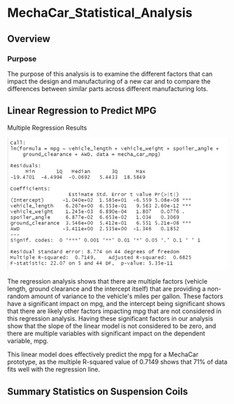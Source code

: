 # MechaCar_Statistical_Analysis
## Overview
### Purpose
The purpose of this analysis is to examine the different factors that can impact the design and manufacturing of a new car and to compare the differences between similar parts across different manufacturing lots.

## Linear Regression to Predict MPG

Multiple Regression Results

![Multiple Regression Results](https://github.com/RBarbush84/MechaCar_Statistical_Analysis/blob/main/Resources/MPG%20Multiple%20Regression.png)

The regression analysis shows that there are multiple factors (vehicle length, ground clearance and the intercept itself) that are providing a non-random amount of variance to the vehicle's miles per gallon. These factors have a significant impact on mpg, and the intercept being significant shows that there are likely other factors impacting mpg that are not considered in this regression analysis. Having these significant factors in our analysis show that the slope of the linear model is not considered to be zero, and there are multiple variables with significant impact on the dependent variable, mpg.

This linear model does effectively predict the mpg for a MechaCar prototype, as the multiple R-squared value of 0.7149 shows that 71% of data fits well with the regression line.

## Summary Statistics on Suspension Coils
